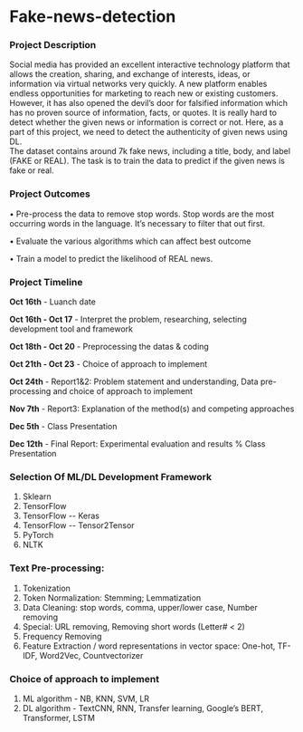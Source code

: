 # Fake-news-detection

### Project Description
Social media has provided an excellent interactive technology platform that allows the creation, sharing, and exchange of interests, ideas, or information via virtual networks very quickly. A new platform enables endless opportunities for marketing to reach new or existing customers. However, it has also opened the devil’s door for falsified information which has no proven source of information, facts, or quotes. It is really hard to detect whether the given news or information is correct or not. Here, as a part of this project, we need to detect the authenticity of given news using DL.              
The dataset contains around 7k fake news, including a title, body, and label (FAKE or REAL). The task is to train the data to predict if the given news is fake or real.

### Project Outcomes
•	Pre-process the data to remove stop words. Stop words are the most occurring words in the language. It’s necessary to filter that out first.

•	Evaluate the various algorithms which can affect best outcome

•	Train a model to predict the likelihood of REAL news.

### Project Timeline
**Oct 16th** - Luanch date

**Oct 16th - Oct 17** - Interpret the problem, researching, selecting development tool and framework

**Oct 18th - Oct 20** - Preprocessing the datas & coding

**Oct 21th - Oct 23** - Choice of approach to implement

**Oct 24th** - Report1&2: Problem statement and understanding, Data pre-processing and choice of approach to implement

**Nov 7th** - Report3: Explanation of the method(s) and competing approaches

**Dec 5th** - Class Presentation

**Dec 12th** - Final Report: Experimental evaluation and results % Class Presentation

### Selection Of ML/DL Development Framework
  1. Sklearn
  2. TensorFlow
  3. TensorFlow -- Keras
  4. TensorFlow -- Tensor2Tensor
  5. PyTorch
  6. NLTK

### Text Pre-processing:
  1. Tokenization
  2. Token Normalization: Stemming; Lemmatization
  3. Data Cleaning: stop words, comma, upper/lower case, Number removing
  4. Special: URL removing, Removing short words (Letter# < 2)
  5. Frequency Removing
  6. Feature Extraction / word representations in vector space: One-hot, TF-IDF, Word2Vec, Countvectorizer

### Choice of approach to implement
  1. ML algorithm - NB, KNN, SVM, LR
  2. DL algorithm - TextCNN, RNN, Transfer learning, Google’s BERT, Transformer, LSTM
